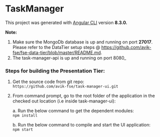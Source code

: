 # TaskManager

This project was generated with [Angular CLI](https://github.com/angular/angular-cli) version **8.3.0.**

**Note:** 
1. Make sure the MongoDb database is up and running on port **27017**. Please refer to the DataTier setup steps @ https://github.com/avik-fse/fse-data-tier/blob/master/README.md.
2. The task-manager-api is up and running on port 8080_

### Steps for building the Presentation Tier:

1. Get the source code from git repo:  
   `https://github.com/avik-fse/task-manager-ui.git`

2. From command prompt, go to the root folder of the application in the checked out location (i.e inside task-manager-ui):
   
   a. Run the below command to get the dependent modules:  
      `npm install`
   
   b. Run the below command to compile and start the UI application:  
      `npm start`

